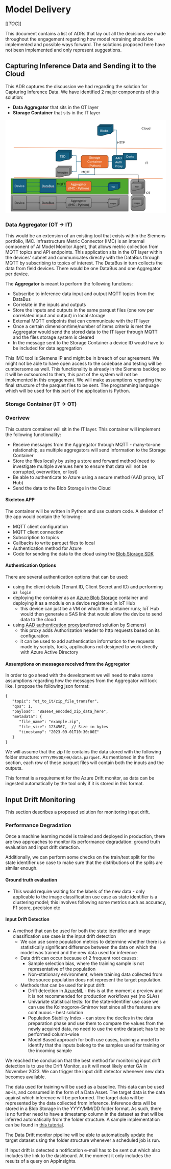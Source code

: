 # Model Delivery

[[_TOC_]]

This document contains a list of ADRs that lay out all the decisions we made throughout the engagement regarding how model retraining should be implemented and possible ways forward. The solutions proposed here have not been implemented and only represent suggestions.

## Capturing Inference Data and Sending it to the Cloud

This ADR captures the discussion we had regarding the solution for Capturing Inference Data. We have identified 2 major components of this solution:
- **Data Aggregator** that sits in the OT layer
- **Storage Container** that sits in the IT layer

![Capturing Inference Data](./images/capturing_inference.png)

### Data Aggregator (OT -> IT)

This would be an extension of an existing tool that exists within the Siemens portfolio, IMC. Infrastructure Metric Connector (IMC) is an internal component of AI Model Monitor Agent, that allows metric collection from MQTT topics and API endpoints. This application sits in the OT layer within the devices' subnet and communicates directly with the DataBus through MQTT by subscribing to topics of interest. The DataBus in turn collects the data from field devices. There would be one DataBus and one Aggregator per device.

The **Aggregator** is meant to perform the following functions:
- Subscribe to inference data input and output MQTT topics from the DataBus
- Correlate in the inputs and outputs
- Store the inputs and outputs in the same parquet files (one row per correlated input and output) in local storage
- External MQTT endpoints that can communicate with the IT layer
- Once a certain dimension/time/number of items criteria is met the Aggregator would send the stored data to the IT layer through MQTT and the files storage system is cleared
- In the message sent to the Storage Container a device ID would have to be included for data aggregation

This IMC tool is Siemens IP and might be in breach of our agreement. We might not be able to have open access to the codebase and testing will be cumbersome as well. This functionality is already in the Siemens backlog so it will be outsourced to them, this part of the system will not be implemented in this engagement. We will make assumptions regarding the final structure of the parquet files to be sent. The programming language which will be used for this part of the application is Python.

### Storage Container (IT -> OT)

### Overivew

This custom container will sit in the IT layer. This container will implement the following functionality:
- Receive messages from the Aggregator through MQTT - many-to-one relationship, as multiple aggregators will send information to the Storage Container
- Store the files locally by using a store and forward method (need to investigate multiple avenues here to ensure that data will not be corrupted, overwritten, or lost)
- Be able to authenticate to Azure using a secure method (AAD proxy, IoT Hub)
- Send the data to the Blob Storage in the Cloud

#### Skeleton APP

The container will be written in Python and use custom code. A skeleton of the app would contain the following:
- MQTT client configuration
- MQTT client connection
- Subscription to topics
- Callbacks to write parquet files to local
- Authentication method for Azure
- Code for sending the data to the cloud using the [Blob Storage SDK](https://learn.microsoft.com/en-us/azure/storage/blobs/storage-quickstart-blobs-python?tabs=managed-identity%2Croles-azure-portal%2Csign-in-azure-cli)

#### Authentication Options

There are several authentication options that can be used:
- using the client details (Tenant ID, Client Secret and ID) and performing ```az login```
- deploying the container as an [Azure Blob Storage](https://hub.docker.com/_/microsoft-azure-blob-storage) container and deploying it as a module on a device registered in IoT Hub
  - this device can just be a VM on which the container runs; IoT Hub would then generate a SAS link that would allow the device to send data to the cloud
- using [AAD authentication proxy](https://github.com/Azure/aad-auth-proxy/blob/main/docs/getting-started/GETTING_STARTED.md)(preferred solution by Siemens)
  - this proxy adds Authorization header to http requests based on its configuration
  - it can be used to add authentication information to the requests made by scripts, tools, applications not designed to work directly with Azure Active Directory

#### Assumptions on messages received from the Aggregator

In order to go ahead with the development we will need to make some assumptions regarding how the messages from the Aggregator will look like. I propose the following json format:
```
{
   "topic": "ot_to_it/zip_file_transfer",
   "qos": 1,
   "payload": "Base64_encoded_zip_data_here",
   "metadata": {
      "file_name": "example.zip",
      "file_size": 1234567,  // Size in bytes
      "timestamp": "2023-09-01T10:30:00Z"
   }
}
```
We will assume that the zip file contains the data stored with the following folder structure:
```YYYY/MM/DD/HH/data.parquet```. As mentioned in the first section, each row of these parquet files will contain both the inputs and the outputs.

This format is a requirement for the Azure Drift monitor, as data can be ingested automatically by the tool only if it is stored in this format.

## Input Drift Monitoring

This section describes a proposed solution for monitoring input drift.

### Performance Degradation

Once a machine learning model is trained and deployed in production, there are two approaches to monitor its performance degradation: ground truth evaluation and input drift detection. 

Additionally, we can perform some checks on the train/test split for the state identifier use case to make sure that the distributions of the splits are similar enough.

#### Ground truth evaluation

- This would require waiting for the labels of the new data - only applicable to the image classification use case as state identifier is a clustering model; this involves following some metrics such as accuracy, F1 score, precision etc

#### Input Drift Detection

- A method that can be used for both the state identifier and image classification use case is the input drift detection
    - We can use some population metrics to determine whether there is a statistically significant difference between the data on which the model was trained and the new data used for inference
    - Data drift can occur because of 2 frequent root causes:
        - Sample selection bias, where the training sample is not representative of the population
        - Non-stationary environment, where training data collected from the source population does not represent the target population. 
    - Methods that can be used for input drift:
        - Drift detection in [AzureML](https://learn.microsoft.com/en-us/azure/machine-learning/how-to-monitor-datasets?view=azureml-api-1&tabs=python) - this is at the moment a preview and it is not recommended for production workflows yet (no SLAs)
        - Univariate statistical tests: for the state-identifier use case we can use the Kolmogorov-Smirnov test since all the features are continuous - best solution
        - Population Stability Index - can store the deciles in the data preparation phase and use them to compare the values from the newly acquired data, no need to use the entire dataset; has to be performed column-wise
        - Model Based approach for both use cases, training a model to identify that the inputs belong to the samples used for training or the incoming sample

We reached the conclusion that the best method for monitoring input drift detection is to use the Drift Monitor, as it will most likely enter GA in November 2023. We can trigger the input drift detector whenever new data becomes available.

The data used for training will be used as a baseline. This data can be used as-is, and consumed in the form of a Data Asset. The target data is the data against which inference will be performed. The target data will be represented by the data collected from inference. Inference data will be stored in a Blob Storage in the YYYY/MM/DD folder format. As such, there is no further need to have a timestamp column in the dataset as that will be inferred automatically from the folder structure. A sample implementation can be found in [this tutorial](https://learn.microsoft.com/en-us/azure/machine-learning/how-to-monitor-datasets?view=azureml-api-1&tabs=python).

The Data Drift monitor pipeline will be able to automatically update the target dataset using the folder structure whenever a scheduled job is run.  

If input drift is detected a notification e-mail has to be sent out which also includes the link to the dashboard. At the moment it only includes the results of a query on AppInsights.
